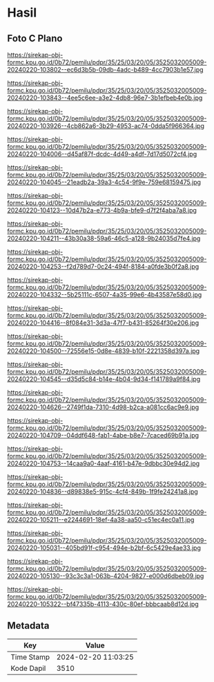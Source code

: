 # Hasil

## Foto C Plano

https://sirekap-obj-formc.kpu.go.id/0b72/pemilu/pdpr/35/25/03/20/05/3525032005009-20240220-103802--ec6d3b5b-09db-4adc-b489-4cc7903b1e57.jpg

https://sirekap-obj-formc.kpu.go.id/0b72/pemilu/pdpr/35/25/03/20/05/3525032005009-20240220-103843--4ee5c6ee-a3e2-4db8-96e7-3b1efbeb4e0b.jpg

https://sirekap-obj-formc.kpu.go.id/0b72/pemilu/pdpr/35/25/03/20/05/3525032005009-20240220-103926--4cb862a6-3b29-4953-ac74-0dda5f966364.jpg

https://sirekap-obj-formc.kpu.go.id/0b72/pemilu/pdpr/35/25/03/20/05/3525032005009-20240220-104006--d45af87f-dcdc-4d49-a4df-7d17d5072cf4.jpg

https://sirekap-obj-formc.kpu.go.id/0b72/pemilu/pdpr/35/25/03/20/05/3525032005009-20240220-104045--21eadb2a-39a3-4c54-9f9e-759e68159475.jpg

https://sirekap-obj-formc.kpu.go.id/0b72/pemilu/pdpr/35/25/03/20/05/3525032005009-20240220-104123--10d47b2a-e773-4b9a-bfe9-d7f2f4aba7a8.jpg

https://sirekap-obj-formc.kpu.go.id/0b72/pemilu/pdpr/35/25/03/20/05/3525032005009-20240220-104211--43b30a38-59a6-46c5-a128-9b24035d7fe4.jpg

https://sirekap-obj-formc.kpu.go.id/0b72/pemilu/pdpr/35/25/03/20/05/3525032005009-20240220-104253--f2d789d7-0c24-494f-8184-a0fde3b0f2a8.jpg

https://sirekap-obj-formc.kpu.go.id/0b72/pemilu/pdpr/35/25/03/20/05/3525032005009-20240220-104332--5b25111c-6507-4a35-99e6-4b43587e58d0.jpg

https://sirekap-obj-formc.kpu.go.id/0b72/pemilu/pdpr/35/25/03/20/05/3525032005009-20240220-104416--8f084e31-3d3a-47f7-b431-85264f30e206.jpg

https://sirekap-obj-formc.kpu.go.id/0b72/pemilu/pdpr/35/25/03/20/05/3525032005009-20240220-104500--72556e15-0d8e-4839-b10f-2221358d397a.jpg

https://sirekap-obj-formc.kpu.go.id/0b72/pemilu/pdpr/35/25/03/20/05/3525032005009-20240220-104545--d35d5c84-b14e-4b04-9d34-f141789a9f84.jpg

https://sirekap-obj-formc.kpu.go.id/0b72/pemilu/pdpr/35/25/03/20/05/3525032005009-20240220-104626--2749f1da-7310-4d98-b2ca-a081cc6ac9e9.jpg

https://sirekap-obj-formc.kpu.go.id/0b72/pemilu/pdpr/35/25/03/20/05/3525032005009-20240220-104709--04ddf648-fab1-4abe-b8e7-7caced69b91a.jpg

https://sirekap-obj-formc.kpu.go.id/0b72/pemilu/pdpr/35/25/03/20/05/3525032005009-20240220-104753--14caa9a0-4aaf-4161-b47e-9dbbc30e94d2.jpg

https://sirekap-obj-formc.kpu.go.id/0b72/pemilu/pdpr/35/25/03/20/05/3525032005009-20240220-104836--d89838e5-915c-4cf4-849b-1f9fe24241a8.jpg

https://sirekap-obj-formc.kpu.go.id/0b72/pemilu/pdpr/35/25/03/20/05/3525032005009-20240220-105211--e2244691-18ef-4a38-aa50-c51ec4ec0a11.jpg

https://sirekap-obj-formc.kpu.go.id/0b72/pemilu/pdpr/35/25/03/20/05/3525032005009-20240220-105031--405bd91f-c954-494e-b2bf-6c5429e4ae33.jpg

https://sirekap-obj-formc.kpu.go.id/0b72/pemilu/pdpr/35/25/03/20/05/3525032005009-20240220-105130--93c3c3a1-063b-4204-9827-e000d6dbeb09.jpg

https://sirekap-obj-formc.kpu.go.id/0b72/pemilu/pdpr/35/25/03/20/05/3525032005009-20240220-105322--bf47335b-4113-430c-80ef-bbbcaab8d12d.jpg


## Metadata

| Key        | Value               |
| ---------- | ------------------- |
| Time Stamp | 2024-02-20 11:03:25 |
| Kode Dapil | 3510                |



